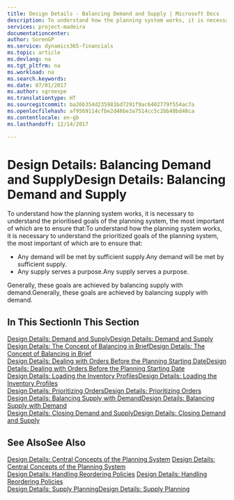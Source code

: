 ```yaml
---
title: Design Details - Balancing Demand and Supply | Microsoft Docs
description: To understand how the planning system works, it is necessary to understand the prioritised goals of the planning system, the most important of which are to ensure that any demand will be met by sufficient supply and any supply serves a purpose.
services: project-madeira
documentationcenter: 
author: SorenGP
ms.service: dynamics365-financials
ms.topic: article
ms.devlang: na
ms.tgt_pltfrm: na
ms.workload: na
ms.search.keywords: 
ms.date: 07/01/2017
ms.author: sgroespe
ms.translationtype: HT
ms.sourcegitcommit: ba26b354d235981bd7291f9ac6402779f554ac7a
ms.openlocfilehash: af9569114cfbe2d48be3a7514cc5c2bb48bd48ca
ms.contentlocale: en-gb
ms.lasthandoff: 12/14/2017

---
```

# <a name="design-details-balancing-demand-and-supply"></a><span data-ttu-id="a4de6-103">Design Details: Balancing Demand and Supply</span><span class="sxs-lookup"><span data-stu-id="a4de6-103">Design Details: Balancing Demand and Supply</span></span>
<span data-ttu-id="a4de6-104">To understand how the planning system works, it is necessary to understand the prioritised goals of the planning system, the most important of which are to ensure that:</span><span class="sxs-lookup"><span data-stu-id="a4de6-104">To understand how the planning system works, it is necessary to understand the prioritized goals of the planning system, the most important of which are to ensure that:</span></span>  

- <span data-ttu-id="a4de6-105">Any demand will be met by sufficient supply.</span><span class="sxs-lookup"><span data-stu-id="a4de6-105">Any demand will be met by sufficient supply.</span></span>  
- <span data-ttu-id="a4de6-106">Any supply serves a purpose.</span><span class="sxs-lookup"><span data-stu-id="a4de6-106">Any supply serves a purpose.</span></span>  

 <span data-ttu-id="a4de6-107">Generally, these goals are achieved by balancing supply with demand.</span><span class="sxs-lookup"><span data-stu-id="a4de6-107">Generally, these goals are achieved by balancing supply with demand.</span></span>  

## <a name="in-this-section"></a><span data-ttu-id="a4de6-108">In This Section</span><span class="sxs-lookup"><span data-stu-id="a4de6-108">In This Section</span></span>  
[<span data-ttu-id="a4de6-109">Design Details: Demand and Supply</span><span class="sxs-lookup"><span data-stu-id="a4de6-109">Design Details: Demand and Supply</span></span>](design-details-demand-and-supply.md)  
[<span data-ttu-id="a4de6-110">Design Details: The Concept of Balancing in Brief</span><span class="sxs-lookup"><span data-stu-id="a4de6-110">Design Details: The Concept of Balancing in Brief</span></span>](design-details-the-concept-of-balancing-in-brief.md)  
[<span data-ttu-id="a4de6-111">Design Details: Dealing with Orders Before the Planning Starting Date</span><span class="sxs-lookup"><span data-stu-id="a4de6-111">Design Details: Dealing with Orders Before the Planning Starting Date</span></span>](design-details-dealing-with-orders-before-the-planning-starting-date.md)  
[<span data-ttu-id="a4de6-112">Design Details: Loading the Inventory Profiles</span><span class="sxs-lookup"><span data-stu-id="a4de6-112">Design Details: Loading the Inventory Profiles</span></span>](design-details-loading-the-inventory-profiles.md)  
[<span data-ttu-id="a4de6-113">Design Details: Prioritizing Orders</span><span class="sxs-lookup"><span data-stu-id="a4de6-113">Design Details: Prioritizing Orders</span></span>](design-details-prioritizing-orders.md)  
[<span data-ttu-id="a4de6-114">Design Details: Balancing Supply with Demand</span><span class="sxs-lookup"><span data-stu-id="a4de6-114">Design Details: Balancing Supply with Demand</span></span>](design-details-balancing-supply-with-demand.md)  
[<span data-ttu-id="a4de6-115">Design Details: Closing Demand and Supply</span><span class="sxs-lookup"><span data-stu-id="a4de6-115">Design Details: Closing Demand and Supply</span></span>](design-details-closing-demand-and-supply.md)  

## <a name="see-also"></a><span data-ttu-id="a4de6-116">See Also</span><span class="sxs-lookup"><span data-stu-id="a4de6-116">See Also</span></span>  
 <span data-ttu-id="a4de6-117">[Design Details: Central Concepts of the Planning System](design-details-central-concepts-of-the-planning-system.md) </span><span class="sxs-lookup"><span data-stu-id="a4de6-117">[Design Details: Central Concepts of the Planning System](design-details-central-concepts-of-the-planning-system.md) </span></span>  
 <span data-ttu-id="a4de6-118">[Design Details: Handling Reordering Policies](design-details-handling-reordering-policies.md) </span><span class="sxs-lookup"><span data-stu-id="a4de6-118">[Design Details: Handling Reordering Policies](design-details-handling-reordering-policies.md) </span></span>  
 [<span data-ttu-id="a4de6-119">Design Details: Supply Planning</span><span class="sxs-lookup"><span data-stu-id="a4de6-119">Design Details: Supply Planning</span></span>](design-details-supply-planning.md)

